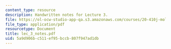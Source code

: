 ```yaml
---
content_type: resource
description: Handwritten notes for Lecture 3.
file: https://ol-ocw-studio-app-qa.s3.amazonaws.com/courses/20-410j-molecular-cellular-and-tissue-biomechanics-be-410j-spring-2003/5a9d906bc511ef95bccb807f947ad1db_lec_3_notes.pdf
file_type: application/pdf
resourcetype: Document
title: lec_3_notes.pdf
uid: 5a9d906b-c511-ef95-bccb-807f947ad1db
---
```


